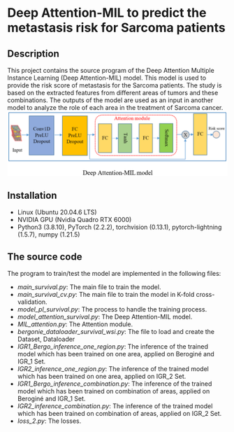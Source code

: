 # Deep Attention-MIL to predict the metastasis risk for Sarcoma patients



## Description

This project contains the source program of the Deep Attention Multiple Instance Learning (Deep Attention-MIL) model.
This model is used to provide the risk score of metastasis for the Sarcoma patients.
The study is based on the extracted features from different areas of tumors and these combinations.
The outputs of the model are used as an input in another model to analyze the role of each area in the treatment of Sarcoma cancer.
![description](docs/model.png)

## Installation

- Linux (Ubuntu 20.04.6 LTS)
- NVIDIA GPU (Nvidia Quadro RTX 6000)
- Python3 (3.8.10), PyTorch (2.2.2), torchvision (0.13.1), pytorch-lightning (1.5.7), numpy (1.21.5)


## The source code
The program to train/test the model are implemented in the following files:
<ul>
	<li><i>main_survival.py</i>: The main file to train the model.</li>
	<li><i>main_survival_cv.py</i>: The main file to train the model in K-fold cross-validation.</li>
	<li><i>model_pl_survival.py</i>: The process to handle the training process.</li>
	<li><i>model_attention_survival.py</i>: The Deep Attention-MIL model.</li>
	<li><i>MIL_attention.py</i>: The Attention module.</li>
	<li><i>bergonie_dataloader_survival_wsi.py</i>: The file to load and create the Dataset, Dataloader</li>
	<li><i>IGR1_Bergo_inference_one_region.py</i>: The inference of the trained model which has been trained on one area, applied on Beroginé and IGR_1 Set.</li>
	<li><i>IGR2_inference_one_region.py</i>: The inference of the trained model which has been trained on one area, applied on IGR_2 Set.</li>
	<li><i>IGR1_Bergo_inference_combination.py</i>: The inference of the trained model which has been trained on combination of areas, applied on Beroginé and IGR_1 Set.</li>
	<li><i>IGR2_inference_combination.py</i>: The inference of the trained model which has been trained on combination of areas, applied on IGR_2 Set.</li>
	<li><i>loss_2.py</i>: The losses.</li>
</ul>
